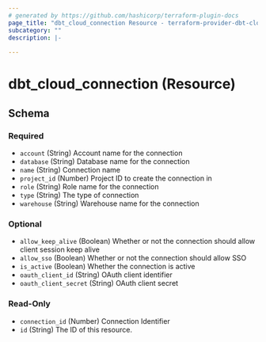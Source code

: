 ```yaml
---
# generated by https://github.com/hashicorp/terraform-plugin-docs
page_title: "dbt_cloud_connection Resource - terraform-provider-dbt-cloud"
subcategory: ""
description: |-
  
---
```


# dbt_cloud_connection (Resource)





<!-- schema generated by tfplugindocs -->
## Schema

### Required

- `account` (String) Account name for the connection
- `database` (String) Database name for the connection
- `name` (String) Connection name
- `project_id` (Number) Project ID to create the connection in
- `role` (String) Role name for the connection
- `type` (String) The type of connection
- `warehouse` (String) Warehouse name for the connection

### Optional

- `allow_keep_alive` (Boolean) Whether or not the connection should allow client session keep alive
- `allow_sso` (Boolean) Whether or not the connection should allow SSO
- `is_active` (Boolean) Whether the connection is active
- `oauth_client_id` (String) OAuth client identifier
- `oauth_client_secret` (String) OAuth client secret

### Read-Only

- `connection_id` (Number) Connection Identifier
- `id` (String) The ID of this resource.


